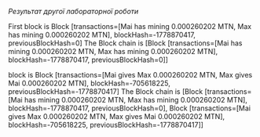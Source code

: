*Результат другої лабораторної роботи*

First block is Block [transactions=[Mai has mining 0.000260202 MTN, Max has mining 0.000260202 MTN], blockHash=-1778870417, previousBlockHash=0]
The Block chain is [Block [transactions=[Mai has mining 0.000260202 MTN, Max has mining 0.000260202 MTN], blockHash=-1778870417, previousBlockHash=0]]

block is Block [transactions=[Mai gives Max 0.000260202 MTN, Max gives Mai 0.000260202 MTN], blockHash=-705618225, previousBlockHash=-1778870417]
The Block chain is [Block [transactions=[Mai has mining 0.000260202 MTN, Max has mining 0.000260202 MTN], blockHash=-1778870417, previousBlockHash=0], Block [transactions=[Mai gives Max 0.000260202 MTN, Max gives Mai 0.000260202 MTN], blockHash=-705618225, previousBlockHash=-1778870417]]

